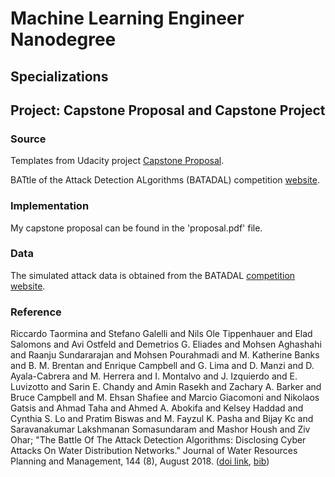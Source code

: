 # Machine Learning Engineer Nanodegree
## Specializations
## Project: Capstone Proposal and Capstone Project

### Source

Templates from Udacity project [Capstone Proposal](https://github.com/udacity/machine-learning/tree/master/projects/capstone).

BATtle of the Attack Detection ALgorithms (BATADAL) competition [website](https://www.batadal.net/).

### Implementation

My capstone proposal can be found in the 'proposal.pdf' file.

### Data

The simulated attack data is obtained from the BATADAL [competition website](https://www.batadal.net/data.html).

### Reference

Riccardo Taormina and Stefano Galelli and Nils Ole Tippenhauer and Elad Salomons and Avi Ostfeld and Demetrios G. Eliades and Mohsen Aghashahi and Raanju Sundararajan and Mohsen Pourahmadi and M. Katherine Banks and B. M. Brentan and Enrique Campbell and G. Lima and D. Manzi and D. Ayala-Cabrera and M. Herrera and I. Montalvo and J. Izquierdo and E. Luvizotto and Sarin E. Chandy and Amin Rasekh and Zachary A. Barker and Bruce Campbell and M. Ehsan Shafiee and Marcio Giacomoni and Nikolaos Gatsis and Ahmad Taha and Ahmed A. Abokifa and Kelsey Haddad and Cynthia S. Lo and Pratim Biswas and M. Fayzul K. Pasha and Bijay Kc and Saravanakumar Lakshmanan Somasundaram and Mashor Housh and Ziv Ohar; "The Battle Of The Attack Detection Algorithms: Disclosing Cyber Attacks On Water Distribution Networks." Journal of Water Resources Planning and Management, 144 (8), August 2018. ([doi link](http://dx.doi.org/10.1061/(ASCE)WR.1943-5452.0000969), [bib](https://www.batadal.net/taormina18battle.bib))
